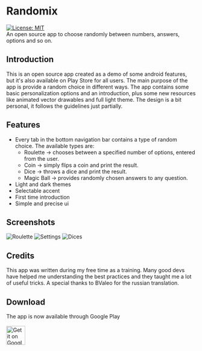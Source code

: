 # Randomix
[![License: MIT](https://img.shields.io/cocoapods/l/AFNetworking.svg)](https://github.com/m-i-n-a-r/randomix/blob/master/LICENSE.md)\
An open source app to choose randomly between numbers, answers, options and so on.

## Introduction
This is an open source app created as a demo of some android features, but it's also available on Play Store for all users.
The main purpose of the app is provide a random choice in different ways. The app contains some basic personalization options and an introduction, plus some new resources like animated vector drawables and full light theme. The design is a bit personal, it follows the guidelines just partially.

## Features
- Every tab in the bottom navigation bar contains a type of random choice. The available types are:
  - Roulette -> chooses between a specified number of options, entered from the user.
  - Coin -> simply flips a coin and print the result.
  - Dice -> throws a dice and print the result.
  - Magic Ball -> provides randomly chosen answers to any question.
- Light and dark themes
- Selectable accent
- First time introduction
- Simple and precise ui

## Screenshots
![Roulette](https://i.imgur.com/pdYMTJr.jpg) ![Settings](https://i.imgur.com/PALoS2R.jpg) ![Dices](https://i.imgur.com/IJrMvS3.jpg)

## Credits
This app was written during my free time as a training. Many good devs have helped me understanding the best practices and they taught me a lot of useful tricks. A special thanks to BValeo for the russian translation. 

## Download
The app is now available through Google Play\
\
<a href="https://play.google.com/store/apps/details?id=com.minar.randomix">
  <img height="50" alt="Get it on Google Play"
      src="https://play.google.com/intl/en_us/badges/images/apps/en-play-badge.png" />
</a>

